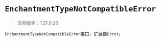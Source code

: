 # `EnchantmentTypeNotCompatibleError`

> 文档版本：1.21.0.20

`EnchantmentTypeNotCompatibleError`接口，扩展自`Error`。
